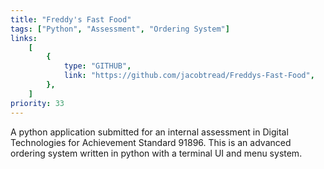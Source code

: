 ```yaml
---
title: "Freddy's Fast Food"
tags: ["Python", "Assessment", "Ordering System"]
links:
    [
        {
            type: "GITHUB",
            link: "https://github.com/jacobtread/Freddys-Fast-Food",
        },
    ]
priority: 33
---
```


A python application submitted for an internal assessment in Digital Technologies for Achievement
Standard 91896. This is an advanced ordering system written in python with a terminal UI and menu
system.
